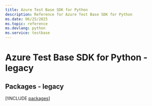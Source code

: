 ```yaml
---
title: Azure Test Base SDK for Python
description: Reference for Azure Test Base SDK for Python
ms.date: 06/25/2025
ms.topic: reference
ms.devlang: python
ms.service: testbase
---
```

# Azure Test Base SDK for Python - legacy
## Packages - legacy
[!INCLUDE [packages](test-base-index.md)]